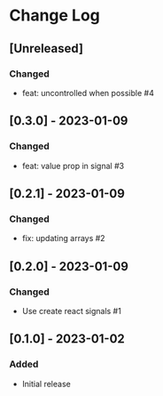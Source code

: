 # Change Log

## [Unreleased]
### Changed
- feat: uncontrolled when possible #4

## [0.3.0] - 2023-01-09
### Changed
- feat: value prop in signal #3

## [0.2.1] - 2023-01-09
### Changed
- fix: updating arrays #2

## [0.2.0] - 2023-01-09
### Changed
- Use create react signals #1

## [0.1.0] - 2023-01-02
### Added
- Initial release
